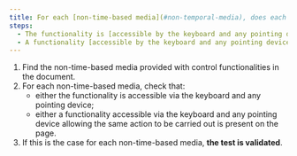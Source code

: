 ```yaml
---
title: For each [non-time-based media](#non-temporal-media), does each feature satisfy one of these conditions?
steps:
  - The functionality is [accessible by the keyboard and any pointing device](#accessible-and-activatable-by-the-keyboard-and-any-pointing-device).
  - A functionality [accessible by the keyboard and any pointing device](#accessible-and-activable-by-the-keyboard-and-any-pointing-device) allowing the same action to be performed is present on the page.
---
```


1. Find the non-time-based media provided with control functionalities in the document.
2. For each non-time-based media, check that:
   - either the functionality is accessible via the keyboard and any pointing device;
   - either a functionality accessible via the keyboard and any pointing device allowing the same action to be carried out is present on the page.
3. If this is the case for each non-time-based media, **the test is validated**.
